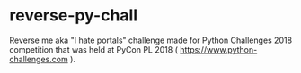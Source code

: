 # reverse-py-chall
Reverse me aka "I hate portals" challenge made for Python Challenges 2018 competition that was held at PyCon PL 2018 ( https://www.python-challenges.com ).
